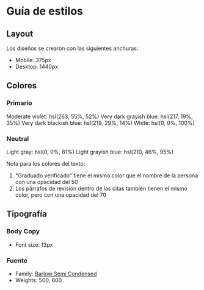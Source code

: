 # Guía de estilos

## Layout

Los diseños se crearon con las siguientes anchuras:

- Mobile: 375px
- Desktop: 1440px

## Colores

### Primario

Moderate violet: hsl(263, 55%, 52%)
Very dark grayish blue: hsl(217, 19%, 35%)
Very dark blackish blue: hsl(219, 29%, 14%)
White: hsl(0, 0%, 100%)

### Neutral

Light gray: hsl(0, 0%, 81%)
Light grayish blue: hsl(210, 46%, 95%)

Nota para los colores del texto:

1. "Graduado verificado" tiene el mismo color que el nombre de la persona con una opacidad del 50
2. Los párrafos de revisión dentro de las citas también tienen el mismo color, pero con una opacidad del 70

## Tipografía

### Body Copy

- Font size: 13px

### Fuente

- Family: [Barlow Semi Condensed](https://fonts.google.com/specimen/Barlow+Semi+Condensed)
- Weights: 500, 600
